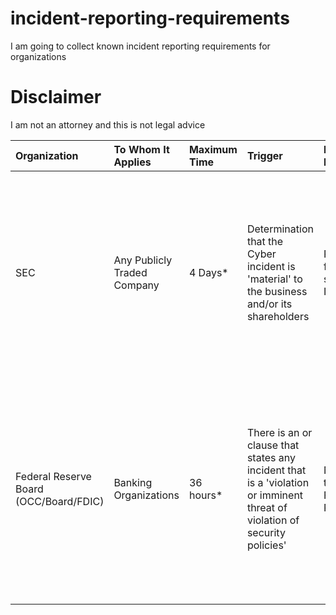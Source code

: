 # incident-reporting-requirements
I am going to collect known incident reporting requirements for organizations

# Disclaimer
I am not an attorney and this is not legal advice

|Organization|To Whom It Applies|Maximum Time|Trigger|Method of Disclosure|Ref|Notes|
|:-----------|:-----------------|:-----------|:------|:-------------------|:--|:----|
|SEC|Any Publicly Traded Company|4 Days*|Determination that the Cyber incident is 'material' to the business and/or its shareholders|Publish a form 8-k, speicfically Item 1.05|[SEC publication](https://www.sec.gov/newsroom/speeches-statements/gerding-cybersecurity-incidents-05212024)|*The Attorney General may determine if the incident poses a risk to national security or public safety and notifies SEC in writing. If this is done, then the 4 days may be adjusted|
|Federal Reserve Board (OCC/Board/FDIC)|Banking Organizations|36 hours*|There is an or clause that states any incident that is a 'violation or imminent threat of violation of security policies'|Notification to Primary Federal Regulator|[Federal Reserve](https://www.federalreserve.gov/newsevents/pressreleases/files/bcreg20211118a1.pdf)|*This rule is overly broad in the definition of an incident and should be determined and codified in policy in collaboration with IR teams, Privacy, Legal, and Regulatory Relations teams|
